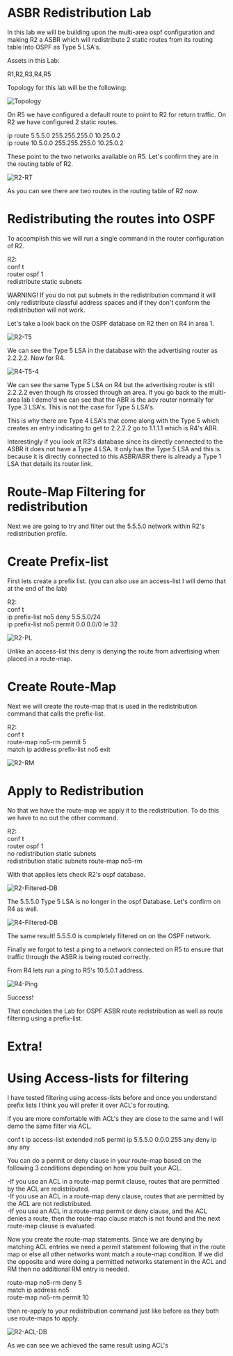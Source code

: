 # ASBR Redistribution Lab

In this lab we will be building upon the multi-area ospf configuration and making R2 a ASBR which will redistribute 2 static routes from its routing table into OSPF as Type 5 LSA's.

Assets in this Lab:

R1,R2,R3,R4,R5

Topology for this lab will be the following:

![Topology](Images/Topology.PNG)

On R5 we have configured a default route to point to R2 for return traffic. On R2 we have configured 2 static routes.

ip route 5.5.5.0 255.255.255.0 10.25.0.2  
ip route 10.5.0.0 255.255.255.0 10.25.0.2

These point to the two networks available on R5. Let's confirm they are in the routing table of R2.

![R2-RT](Images/R2-RT.PNG)

As you can see there are two routes in the routing table of R2 now.

# Redistributing the routes into OSPF

To accomplish this we will run a single command in the router configuration of R2.

R2:  
conf t  
router ospf 1  
redistribute static subnets  

WARNING! If you do not put subnets in the redistribution command it will only redistribute classful address spaces and if they don't conform the redistribution will not work.

Let's take a look back on the OSPF database on R2 then on R4 in area 1.

![R2-T5](Images/R2-T5.PNG)

We can see the Type 5 LSA in the database with the advertising router as 2.2.2.2. Now for R4.

![R4-T5-4](Images/R4-T5-4.PNG)

We can see the same Type 5 LSA on R4 but the advertising router is still 2.2.2.2 even though its crossed through an area. If you go back to the multi-area lab I demo'd we can see that the ABR is the adv router normally for Type 3 LSA's. This is not the case for Type 5 LSA's.

This is why there are Type 4 LSA's that come along with the Type 5 which creates an entry indicating to get to 2.2.2.2 go to 1.1.1.1 which is R4's ABR.

Interestingly if you look at R3's database since its directly connected to the ASBR it does not have a Type 4 LSA. It only has the Type 5 LSA and this is because it is directly connected to this ASBR/ABR there is already a Type 1 LSA that details its router link.

# Route-Map Filtering for redistribution

Next we are going to try and filter out the 5.5.5.0 network within R2's redistribution profile.

# Create Prefix-list

First lets create a prefix list. (you can also use an access-list I will demo that at the end of the lab)

R2:  
conf t  
ip prefix-list no5 deny 5.5.5.0/24  
ip prefix-list no5 permit 0.0.0.0/0 le 32

![R2-PL](Images/R2-PL.PNG)

Unlike an access-list this deny is denying the route from advertising when placed in a route-map. 

# Create Route-Map

Next we will create the route-map that is used in the redistribution command that calls the prefix-list.

R2:  
conf t  
route-map no5-rm permit 5  
match ip address prefix-list no5
exit

![R2-RM](Images/R2-RM.PNG)

# Apply to Redistribution

No that we have the route-map we apply it to the redistribution. To do this we have to no out the other command.

R2:  
conf t  
router ospf 1  
no redistribution static subnets  
redistribution static subnets route-map no5-rm

With that applies lets check R2's ospf database.

![R2-Filtered-DB](Images/R2-Filtered-DB.PNG)

The 5.5.5.0 Type 5 LSA is no longer in the ospf Database. Let's confirm on R4 as well.

![R4-Filtered-DB](Images/R4-Filtered-DB.PNG)

The same result! 5.5.5.0 is completely filtered on on the OSPF network.

Finally we forgot to test a ping to a network connected on R5 to ensure that traffic through the ASBR is being routed correctly.

From R4 lets run a ping to R5's 10.5.0.1 address.

![R4-Ping](Images/R4-Ping.PNG)

Success!

That concludes the Lab for OSPF ASBR route redistribution as well as route filtering using a prefix-list. 

# Extra!  
# Using Access-lists for filtering

I have tested filtering using access-lists before and once you understand prefix lists I think you will prefer it over ACL's for routing. 

if you are more comfortable with ACL's they are close to the same and I will demo the same filter via ACL.

conf t
ip access-list extended no5
permit ip 5.5.5.0 0.0.0.255 any
deny ip any any

You can do a permit or deny clause in your route-map based on the following 3 conditions depending on how you built your ACL.

-If you use an ACL in a route-map permit clause, routes that are permitted by the ACL are redistributed.  
-If you use an ACL in a route-map deny clause, routes that are permitted by the ACL are not redistributed.  
-If you use an ACL in a route-map permit or deny clause, and the ACL denies a route, then the route-map clause match is not found and the next  route-map clause is evaluated.

Now you create the route-map statements. Since we are denying by matching ACL entries we need a permit statement following that in the route map or else all other networks wont match a route-map condition. If we did the opposite and were doing a permitted networks statement in the ACL and RM then no additional RM entry is needed.

route-map no5-rm deny 5  
match ip address no5  
route-map no5-rm permit 10  

then re-apply to your redistribution command just like before as they both use route-maps to apply.

![R2-ACL-DB](Images/R2-ACL-DB.PNG)

As we can see we achieved the same result using ACL's